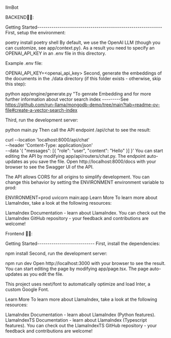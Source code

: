 
llmBot

BACKEND🔗🔗:

Getting Started------------------------------------------------------------- First, setup the environment:

poetry install
poetry shell
By default, we use the OpenAI LLM (though you can customize, see app/context.py). As a result you need to specify an OPENAI_API_KEY in an .env file in this directory.

Example .env file:

OPENAI_API_KEY=<openai_api_key>
Second, generate the embeddings of the documents in the ./data directory (if this folder exists - otherwise, skip this step):

python app/engine/generate.py "To genrate Embedding and for more further information about vector search index ---------See https://github.com/run-llama/mongodb-demo/tree/main?tab=readme-ov-file#create-a-vector-search-index

Third, run the development server:

python main.py
Then call the API endpoint /api/chat to see the result:

curl --location 'localhost:8000/api/chat' \
--header 'Content-Type: application/json' \
--data '{ "messages": [{ "role": "user", "content": "Hello" }] }'
You can start editing the API by modifying app/api/routers/chat.py. The endpoint auto-updates as you save the file.
Open http://localhost:8000/docs with your browser to see the Swagger UI of the API.

The API allows CORS for all origins to simplify development. You can change this behavior by setting the ENVIRONMENT environment variable to prod:

ENVIRONMENT=prod uvicorn main:app Learn More To learn more about LlamaIndex, take a look at the following resources:

LlamaIndex Documentation - learn about LlamaIndex. You can check out the LlamaIndex GitHub repository - your feedback and contributions are welcome!

Frontend 🔗🔗:

Getting Started---------------------------- First, install the dependencies:

npm install
Second, run the development server:

npm run dev
Open http://localhost:3000 with your browser to see the result.
You can start editing the page by modifying app/page.tsx. The page auto-updates as you edit the file.

This project uses next/font to automatically optimize and load Inter, a custom Google Font.

Learn More To learn more about LlamaIndex, take a look at the following resources:

LlamaIndex Documentation - learn about LlamaIndex (Python features). LlamaIndexTS Documentation - learn about LlamaIndex (Typescript features). You can check out the LlamaIndexTS GitHub repository - your feedback and contributions are welcome!
